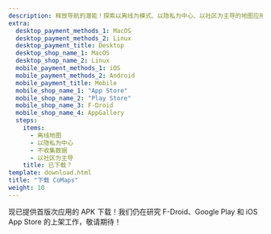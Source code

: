 ```yaml
---
description: 释放导航的潜能！探索以离线为模式、以隐私为中心、以社区为主导的地图应用
extra:
  desktop_payment_methods_1: MacOS
  desktop_payment_methods_2: Linux
  desktop_payment_title: Desktop
  desktop_shop_name_1: MacOS
  desktop_shop_name_2: Linux
  mobile_payment_methods_1: iOS
  mobile_payment_methods_2: Android
  mobile_payment_title: Mobile
  mobile_shop_name_1: "App Store"
  mobile_shop_name_2: "Play Store"
  mobile_shop_name_3: F-Droid
  mobile_shop_name_4: AppGallery
  steps:
    items:
      - 离线地图
      - 以隐私为中心
      - 不收集数据
      - 以社区为主导
    title: 已下载？
template: download.html
title: "下载 CoMaps"
weight: 10
---
```


现已提供首版次应用的 APK 下载！我们仍在研究 F-Droid、Google Play 和 iOS App Store 的上架工作，敬请期待！
